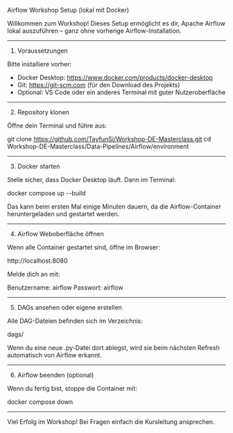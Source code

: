 Airflow Workshop Setup (lokal mit Docker)

Willkommen zum Workshop!
Dieses Setup ermöglicht es dir, Apache Airflow lokal auszuführen – ganz ohne vorherige Airflow-Installation.

-------------------------------------------------------------

1. Voraussetzungen

Bitte installiere vorher:

- Docker Desktop: https://www.docker.com/products/docker-desktop
- Git: https://git-scm.com (für den Download des Projekts)
- Optional: VS Code oder ein anderes Terminal mit guter Nutzeroberfläche

-------------------------------------------------------------

2. Repository klonen

Öffne dein Terminal und führe aus:

git clone https://github.com/TayfunSi/Workshop-DE-Masterclass.git
cd Workshop-DE-Masterclass/Data-Pipelines/Airflow/environment

-------------------------------------------------------------

3. Docker starten

Stelle sicher, dass Docker Desktop läuft. Dann im Terminal:

docker compose up --build

Das kann beim ersten Mal einige Minuten dauern, da die Airflow-Container heruntergeladen und gestartet werden.

-------------------------------------------------------------

4. Airflow Weboberfläche öffnen

Wenn alle Container gestartet sind, öffne im Browser:

http://localhost:8080

Melde dich an mit:

Benutzername: airflow
Passwort: airflow

-------------------------------------------------------------

5. DAGs ansehen oder eigene erstellen

Alle DAG-Dateien befinden sich im Verzeichnis:

dags/

Wenn du eine neue .py-Datei dort ablegst, wird sie beim nächsten Refresh automatisch von Airflow erkannt.

-------------------------------------------------------------

6. Airflow beenden (optional)

Wenn du fertig bist, stoppe die Container mit:

docker compose down

-------------------------------------------------------------

Viel Erfolg im Workshop!
Bei Fragen einfach die Kursleitung ansprechen.
